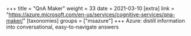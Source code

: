 +++
title = "QnA Maker"
weight = 33
date = 2021-03-10
[extra]
link = "https://azure.microsoft.com/en-us/services/cognitive-services/qna-maker/"
[taxonomies]
groups = ["msazure"]
+++
Azure: distill information into conversational, easy-to-navigate answers

